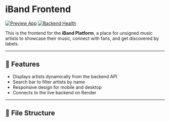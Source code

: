 # iBand Frontend

[![Preview App](https://img.shields.io/badge/▶%20Preview%20App-brightgreen?style=for-the-badge)](https://htmlpreview.github.io/?https://github.com/IBandbyte/iband-frontend-first/blob/main/index.html)
[![Backend Health](https://img.shields.io/badge/🩺%20Backend%20Health-blue?style=for-the-badge)](https://iband-backend-first-2.onrender.com/health)

This is the frontend for the **iBand Platform**, a place for unsigned music artists to showcase their music, connect with fans, and get discovered by labels.

---

## 🚀 Features
- Displays artists dynamically from the backend API
- Search bar to filter artists by name
- Responsive design for mobile and desktop
- Connects to the live backend on Render

---

## 📂 File Structure
